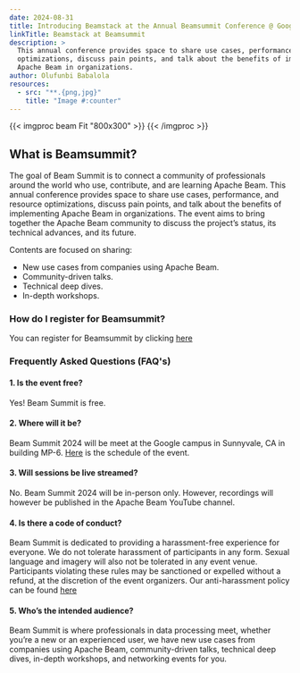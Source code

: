 ```yaml
---
date: 2024-08-31
title: Introducing Beamstack at the Annual Beamsummit Conference @ Google Campus, CA
linkTitle: Beamstack at Beamsummit
description: >
  This annual conference provides space to share use cases, performance, and resource 
  optimizations, discuss pain points, and talk about the benefits of implementing 
  Apache Beam in organizations.
author: Olufunbi Babalola
resources:
  - src: "**.{png,jpg}"
    title: "Image #:counter"
---
```


{{< imgproc beam Fit "800x300" >}}
{{< /imgproc >}}

## What is Beamsummit?
The goal of Beam Summit is to connect a community of professionals around the world who use, contribute, and are learning Apache Beam. 
This annual conference provides space to share use cases, performance, and resource optimizations, discuss pain points, and 
talk about the benefits of implementing Apache Beam in organizations. The event aims to bring together the Apache Beam community to 
discuss the project’s status, its technical advances, and its future.

Contents are focused on sharing:
- New use cases from companies using Apache Beam.
- Community-driven talks.
- Technical deep dives.
- In-depth workshops.

### How do I register for Beamsummit?
You can register for Beamsummit by clicking [here](https://beamsummit.org/register/)

### Frequently Asked Questions (FAQ's)
#### 1. Is the event free?
Yes! Beam Summit is free.

#### 2. Where will it be?
Beam Summit 2024 will be meet at the Google campus in Sunnyvale, CA in building MP-6. [Here](https://beamsummit.org/program/)
is the schedule of the event.

#### 3. Will sessions be live streamed?
No. Beam Summit 2024 will be in-person only. However, recordings will however be published in the Apache Beam YouTube channel.

#### 4. Is there a code of conduct?
Beam Summit is dedicated to providing a harassment-free experience for everyone. We do not tolerate harassment of participants in any form. Sexual language and imagery will also not be tolerated in any event venue. Participants violating these rules may be sanctioned or expelled without a refund, at the discretion of the event organizers. Our anti-harassment policy can be found [here](https://www.apache.org/foundation/policies/conduct)

#### 5. Who’s the intended audience?
Beam Summit is where professionals in data processing meet, whether you’re a new or an experienced user, we have new use cases from companies using Apache Beam, community-driven talks, technical deep dives, in-depth workshops, and networking events for you.


